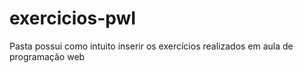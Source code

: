 # exercicios-pwI
Pasta possui como intuito inserir os exercícios realizados em aula de programação web
